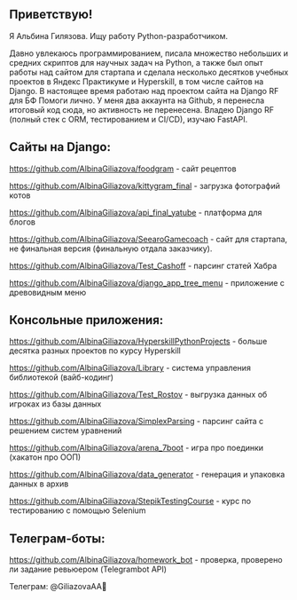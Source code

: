 ## Приветствую!

Я Альбина Гилязова. Ищу работу Python-разработчиком.

Давно увлекаюсь программированием, писала множество небольших и средних скриптов для научных задач на Python, а также был опыт работы над сайтом для стартапа и сделала несколько десятков учебных проектов в Яндекс Практикуме и Hyperskill, в том числе сайтов на Django. 
В настоящее время работаю над проектом сайта на Django RF для БФ Помоги лично. У меня два аккаунта на Github, я перенесла итоговый код сюда, но активность не перенесена. Владею Django RF (полный стек с ORM, тестированием и CI/CD), изучаю FastAPI.

## Сайты на Django:

https://github.com/AlbinaGiliazova/foodgram - сайт рецептов

https://github.com/AlbinaGiliazova/kittygram_final - загрузка фотографий котов

https://github.com/AlbinaGiliazova/api_final_yatube - платформа для блогов

https://github.com/AlbinaGiliazova/SeearoGamecoach - сайт для стартапа, не финальная версия (финальную отдала заказчику).

https://github.com/AlbinaGiliazova/Test_Cashoff - парсинг статей Хабра

https://github.com/AlbinaGiliazova/django_app_tree_menu - приложение с древовидным меню

## Консольные приложения:

https://github.com/AlbinaGiliazova/HyperskillPythonProjects - больше десятка разных проектов по курсу Hyperskill

https://github.com/AlbinaGiliazova/Library - система управления библиотекой (вайб-кодинг)

https://github.com/AlbinaGiliazova/Test_Rostov - выгрузка данных об игроках из базы данных

https://github.com/AlbinaGiliazova/SimplexParsing - парсинг сайта с решением систем уравнений

https://github.com/AlbinaGiliazova/arena_7boot - игра про поединки (хакатон про ООП)

https://github.com/AlbinaGiliazova/data_generator - генерация и упаковка данных в архив

https://github.com/AlbinaGiliazova/StepikTestingCourse - курс по тестированию с помощью Selenium

## Телеграм-боты:

https://github.com/AlbinaGiliazova/homework_bot - проверка, проверено ли задание ревьюером (Telegrambot API)

Телеграм: @GiliazovaAA👋

<!--
**AlbinaGiliazova/AlbinaGiliazova** is a ✨ _special_ ✨ repository because its `README.md` (this file) appears on your GitHub profile.

Here are some ideas to get you started:

- 🔭 I’m currently working on ...
- 🌱 I’m currently learning ...
- 👯 I’m looking to collaborate on ...
- 🤔 I’m looking for help with ...
- 💬 Ask me about ...
- 📫 How to reach me: ...
- 😄 Pronouns: ...
- ⚡ Fun fact: ...
-->
